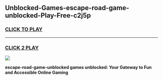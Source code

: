 
## Unblocked-Games-escape-road-game-unblocked-Play-Free-c2j5p
<h3>
<a href="https://premium76.site?title=escape-road-game-unblocked&ref=12A">CLICK TO PLAY</a></h3>
<hr>

<h3>
<a href="https://premium76.site?title=escape-road-game-unblocked&ref=12A">CLICK 2 PLAY</a>
  
</h3>

<a href="https://premium76.site?title=escape-road-game-unblocked&ref=12A"><img src="https://clearcache.store/games.png"></a>


**escape-road-game-unblocked games unblocked: Your Gateway to Fun and Accessible Online Gaming**
